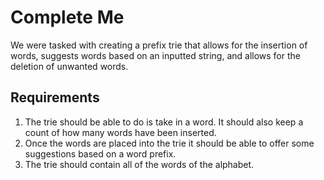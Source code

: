 # Complete Me
We were tasked with creating a prefix trie that allows for the insertion of words, suggests words based on an inputted string, and allows for the deletion of unwanted words. 

## Requirements
1. The trie should be able to do is take in a word. It should also keep a count of how many words have been inserted. 
2. Once the words are placed into the trie it should be able to offer some suggestions based on a word prefix.
3. The trie should contain all of the words of the alphabet. 
